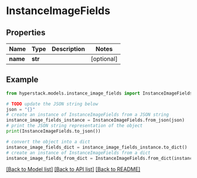 # InstanceImageFields


## Properties

Name | Type | Description | Notes
------------ | ------------- | ------------- | -------------
**name** | **str** |  | [optional] 

## Example

```python
from hyperstack.models.instance_image_fields import InstanceImageFields

# TODO update the JSON string below
json = "{}"
# create an instance of InstanceImageFields from a JSON string
instance_image_fields_instance = InstanceImageFields.from_json(json)
# print the JSON string representation of the object
print(InstanceImageFields.to_json())

# convert the object into a dict
instance_image_fields_dict = instance_image_fields_instance.to_dict()
# create an instance of InstanceImageFields from a dict
instance_image_fields_from_dict = InstanceImageFields.from_dict(instance_image_fields_dict)
```
[[Back to Model list]](../README.md#documentation-for-models) [[Back to API list]](../README.md#documentation-for-api-endpoints) [[Back to README]](../README.md)


